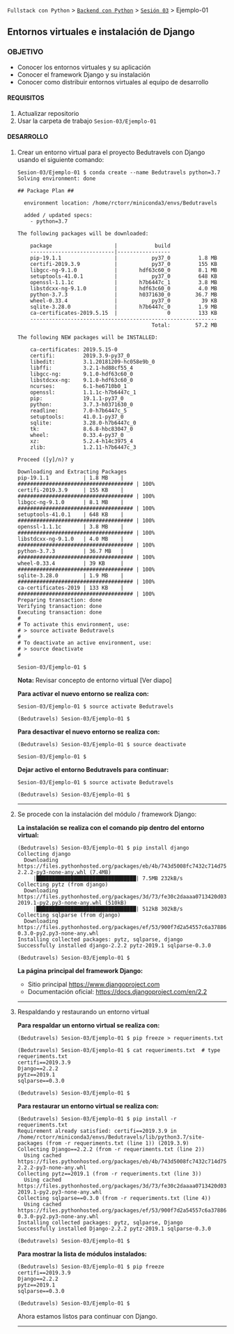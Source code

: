 `Fullstack con Python` > [`Backend con Python`](../../Readme.md) > [`Sesión 03`](../Readme.md) > Ejemplo-01
## Entornos virtuales e instalación de Django

### OBJETIVO
- Conocer los entornos virtuales y su aplicación
- Conocer el framework Django y su instalación
- Conocer como distribuir entornos virtuales al equipo de desarrollo

#### REQUISITOS
1. Actualizar repositorio
1. Usar la carpeta de trabajo `Sesion-03/Ejemplo-01`

#### DESARROLLO
1. Crear un entorno virtual para el proyecto Bedutravels con Django usando el siguiente comando:

   ```console
   Sesion-03/Ejemplo-01 $ conda create --name Bedutravels python=3.7
   Solving environment: done

   ## Package Plan ##

     environment location: /home/rctorr/miniconda3/envs/Bedutravels

     added / updated specs:
       - python=3.7

   The following packages will be downloaded:

       package                    |            build
       ---------------------------|-----------------
       pip-19.1.1                 |           py37_0         1.8 MB
       certifi-2019.3.9           |           py37_0         155 KB
       libgcc-ng-9.1.0            |       hdf63c60_0         8.1 MB
       setuptools-41.0.1          |           py37_0         648 KB
       openssl-1.1.1c             |       h7b6447c_1         3.8 MB
       libstdcxx-ng-9.1.0         |       hdf63c60_0         4.0 MB
       python-3.7.3               |       h0371630_0        36.7 MB
       wheel-0.33.4               |           py37_0          39 KB
       sqlite-3.28.0              |       h7b6447c_0         1.9 MB
       ca-certificates-2019.5.15  |                0         133 KB
       ------------------------------------------------------------
                                              Total:        57.2 MB

   The following NEW packages will be INSTALLED:

       ca-certificates: 2019.5.15-0            
       certifi:         2019.3.9-py37_0        
       libedit:         3.1.20181209-hc058e9b_0
       libffi:          3.2.1-hd88cf55_4       
       libgcc-ng:       9.1.0-hdf63c60_0       
       libstdcxx-ng:    9.1.0-hdf63c60_0       
       ncurses:         6.1-he6710b0_1         
       openssl:         1.1.1c-h7b6447c_1      
       pip:             19.1.1-py37_0          
       python:          3.7.3-h0371630_0       
       readline:        7.0-h7b6447c_5         
       setuptools:      41.0.1-py37_0          
       sqlite:          3.28.0-h7b6447c_0      
       tk:              8.6.8-hbc83047_0       
       wheel:           0.33.4-py37_0          
       xz:              5.2.4-h14c3975_4       
       zlib:            1.2.11-h7b6447c_3      

   Proceed ([y]/n)? y

   Downloading and Extracting Packages
   pip-19.1.1           | 1.8 MB    | ##################################### | 100%
   certifi-2019.3.9     | 155 KB    | ##################################### | 100%
   libgcc-ng-9.1.0      | 8.1 MB    | ##################################### | 100%
   setuptools-41.0.1    | 648 KB    | ##################################### | 100%
   openssl-1.1.1c       | 3.8 MB    | ##################################### | 100%
   libstdcxx-ng-9.1.0   | 4.0 MB    | ##################################### | 100%
   python-3.7.3         | 36.7 MB   | ##################################### | 100%
   wheel-0.33.4         | 39 KB     | ##################################### | 100%
   sqlite-3.28.0        | 1.9 MB    | ##################################### | 100%
   ca-certificates-2019 | 133 KB    | ##################################### | 100%
   Preparing transaction: done
   Verifying transaction: done
   Executing transaction: done
   #
   # To activate this environment, use:
   # > source activate Bedutravels
   #
   # To deactivate an active environment, use:
   # > source deactivate
   #

   Sesion-03/Ejemplo-01 $
   ```

   __Nota:__ Revisar concepto de entorno virtual [Ver diapo]

   __Para activar el nuevo entorno se realiza con:__

   ```console
   Sesion-03/Ejemplo-01 $ source activate Bedutravels

   (Bedutravels) Sesion-03/Ejemplo-01 $
   ```

   __Para desactivar el nuevo entorno se realiza con:__

   ```console
   (Bedutravels) Sesion-03/Ejemplo-01 $ source deactivate

   Sesion-03/Ejemplo-01 $    
   ```

   __Dejar activo el entorno Bedutravels para continuar:__

   ```console
   Sesion-03/Ejemplo-01 $ source activate Bedutravels

   (Bedutravels) Sesion-03/Ejemplo-01 $
   ```
   ***

1. Se procede con la instalación del módulo / framework Django:

   __La instalación se realiza con el comando pip dentro del entorno virtual:__

   ```console
   (Bedutravels) Sesion-03/Ejemplo-01 $ pip install django
   Collecting django
     Downloading https://files.pythonhosted.org/packages/eb/4b/743d5008fc7432c714d753e1fc7ee56c6a776dc566cc6cfb4136d46cdcbb/Django-2.2.2-py3-none-any.whl (7.4MB)
        |████████████████████████████████| 7.5MB 232kB/s
   Collecting pytz (from django)
     Downloading https://files.pythonhosted.org/packages/3d/73/fe30c2daaaa0713420d0382b16fbb761409f532c56bdcc514bf7b6262bb6/pytz-2019.1-py2.py3-none-any.whl (510kB)
        |████████████████████████████████| 512kB 302kB/s
   Collecting sqlparse (from django)
     Downloading https://files.pythonhosted.org/packages/ef/53/900f7d2a54557c6a37886585a91336520e5539e3ae2423ff1102daf4f3a7/sqlparse-0.3.0-py2.py3-none-any.whl
   Installing collected packages: pytz, sqlparse, django
   Successfully installed django-2.2.2 pytz-2019.1 sqlparse-0.3.0

   (Bedutravels) Sesion-03/Ejemplo-01 $
   ```

   __La página principal del framework Django:__
   - Sitio principal https://www.djangoproject.com
   - Documentación oficial: https://docs.djangoproject.com/en/2.2
   ***

1. Respaldando y restaurando un entorno virtual

   __Para respaldar un entorno virtual se realiza con:__

   ```console
   (Bedutravels) Sesion-03/Ejemplo-01 $ pip freeze > requeriments.txt

   (Bedutravels) Sesion-03/Ejemplo-01 $ cat requeriments.txt  # type requeriments.txt
   certifi==2019.3.9
   Django==2.2.2
   pytz==2019.1
   sqlparse==0.3.0

   (Bedutravels) Sesion-03/Ejemplo-01 $
   ```

   __Para restaurar un entorno virtual se realiza con:__

   ```console
   (Bedutravels) Sesion-03/Ejemplo-01 $ pip install -r requeriments.txt
   Requirement already satisfied: certifi==2019.3.9 in /home/rctorr/miniconda3/envs/Bedutravels/lib/python3.7/site-packages (from -r requeriments.txt (line 1)) (2019.3.9)
   Collecting Django==2.2.2 (from -r requeriments.txt (line 2))
     Using cached https://files.pythonhosted.org/packages/eb/4b/743d5008fc7432c714d753e1fc7ee56c6a776dc566cc6cfb4136d46cdcbb/Django-2.2.2-py3-none-any.whl
   Collecting pytz==2019.1 (from -r requeriments.txt (line 3))
     Using cached https://files.pythonhosted.org/packages/3d/73/fe30c2daaaa0713420d0382b16fbb761409f532c56bdcc514bf7b6262bb6/pytz-2019.1-py2.py3-none-any.whl
   Collecting sqlparse==0.3.0 (from -r requeriments.txt (line 4))
     Using cached https://files.pythonhosted.org/packages/ef/53/900f7d2a54557c6a37886585a91336520e5539e3ae2423ff1102daf4f3a7/sqlparse-0.3.0-py2.py3-none-any.whl
   Installing collected packages: pytz, sqlparse, Django
   Successfully installed Django-2.2.2 pytz-2019.1 sqlparse-0.3.0

   (Bedutravels) Sesion-03/Ejemplo-01 $
   ```

   __Para mostrar la lista de módulos instalados:__

   ```console
   (Bedutravels) Sesion-03/Ejemplo-01 $ pip freeze
   certifi==2019.3.9
   Django==2.2.2
   pytz==2019.1
   sqlparse==0.3.0

   (Bedutravels) Sesion-03/Ejemplo-01 $
   ```

   Ahora estamos listos para continuar con Django.
   ***
